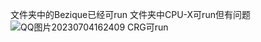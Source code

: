 文件夹中的Bezique已经可run
文件夹中CPU-X可run但有问题\
![QQ图片20230704162409](https://github.com/Cdrags/linglong-package-examples/assets/77877635/fd1a9c5c-b992-438c-b039-df12b6e81724)
CRG可run
